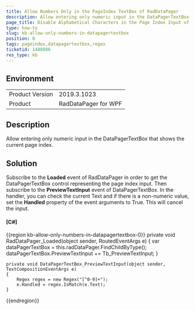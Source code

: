 ```yaml
---
title: Allow Numbers Only in the PageIndex TextBox of RadDataPager
description: Allow entering only numeric input in the DataPagerTextBox
page_title: Disable Alphabetical Characters in the Page Index Input of DataPager
type: how-to
slug: kb-allow-only-numbers-in-datapagertextbox
position: 0
tags: pageindex,datapagertextbox,regex
ticketid: 1480886
res_type: kb
---
```


## Environment
<table>
	<tbody>
		<tr>
			<td>Product Version</td>
			<td>2019.3.1023</td>
		</tr>
		<tr>
			<td>Product</td>
			<td>RadDataPager for WPF</td>
		</tr>
	</tbody>
</table>

## Description

Allow entering only numeric input in the DataPagerTextBox that shows the current page index.

## Solution

Subscribe to the __Loaded__ event of RadDataPager in order to get the DataPagerTextBox control representing the page index input. Then subscribe to the __PreviewTextInput__ event of DataPagerTextBox. In the handler, you can check the current Text and if there is a non-numeric value, set the __Handled__ property of the event arguments to True. This will cancel the input.

#### __[C#]__
{{region kb-allow-only-numbers-in-datapagertextbox-0}}
	private void RadDataPager_Loaded(object sender, RoutedEventArgs e)
	{
		var dataPagerTextBox = this.radDataPager.FindChildByType<DataPagerTextBox>();
		dataPagerTextBox.PreviewTextInput += Tb_PreviewTextInput;
	}

	private void DataPagerTextBox_PreviewTextInput(object sender, TextCompositionEventArgs e)
	{
		Regex regex = new Regex("[^0-9]+");
		e.Handled = regex.IsMatch(e.Text);
	}
{{endregion}}